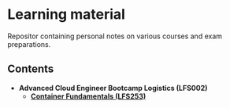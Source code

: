 # Learning material
Repositor containing personal notes on various courses and exam preparations.

## Contents

- **Advanced Cloud Engineer Bootcamp Logistics (LFS002)**
  - **[Container Fundamentals (LFS253)](./container-fundamentals/notebook.md)**
 
